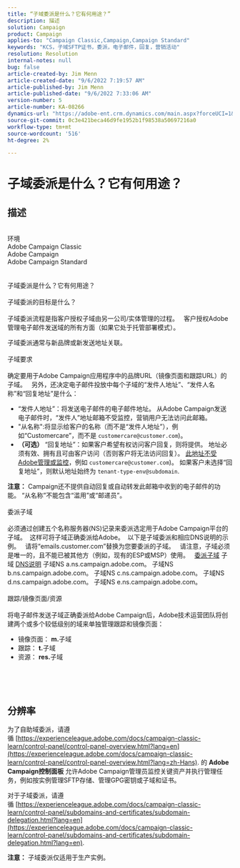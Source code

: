 ```yaml
---
title: “子域委派是什么？它有何用途？”
description: 描述
solution: Campaign
product: Campaign
applies-to: "Campaign Classic,Campaign,Campaign Standard"
keywords: "KCS，子域SFTP证书，委派，电子邮件，回复，营销活动"
resolution: Resolution
internal-notes: null
bug: false
article-created-by: Jim Menn
article-created-date: "9/6/2022 7:19:57 AM"
article-published-by: Jim Menn
article-published-date: "9/6/2022 7:33:06 AM"
version-number: 5
article-number: KA-08266
dynamics-url: "https://adobe-ent.crm.dynamics.com/main.aspx?forceUCI=1&pagetype=entityrecord&etn=knowledgearticle&id=79387f4d-b42d-ed11-9db1-0022480866ad"
source-git-commit: 0c3e421beca46d9fe1952b1f98538a50697216a0
workflow-type: tm+mt
source-wordcount: '516'
ht-degree: 2%

---
```


# 子域委派是什么？它有何用途？

## 描述

<br>环境
<br>Adobe Campaign Classic
<br>Adobe Campaign
<br>Adobe Campaign Standard<br><br>
<br>子域委派是什么？它有何用途？<br><br>子域委派的目标是什么？<br><br>
子域委派流程是指客户授权子域由另一公司/实体管理的过程。  
客户授权Adobe管理电子邮件发送域的所有方面（如果它处于托管部署模式）。

子域委派通常与新品牌或新发送地址关联。
<br><br>子域要求<br><br>
确定要用于Adobe Campaign应用程序中的品牌URL（镜像页面和跟踪URL）的子域。  
另外，还决定电子邮件投放中每个子域的“发件人地址”、“发件人名称”和“回复地址”是什么：

- “发件人地址”：将发送电子邮件的电子邮件地址。 从Adobe Campaign发送电子邮件时，“发件人”地址邮箱不受监控，营销用户无法访问此邮箱。
- &quot;从名称&quot;:将显示给客户的名称（而不是“发件人地址”），例如“Customercare”，而不是 `customercare@customer.com`)。
- <b>（可选）</b> “回复地址”：如果客户希望有权访问客户回复，则将提供。 地址必须有效、拥有且可由客户访问（否则客户将无法访问回复）。 <u>此地址不受Adobe管理或监控</u>，例如 `customercare@customer.com`)。 如果客户未选择“回复地址”，则默认地址始终为 `tenant-type-env@subdomain`.


<b>注意：</b> Campaign还不提供自动回复或自动转发此邮箱中收到的电子邮件的功能。 “从名称”不能包含“滥用”或“邮递员”。
<br><br>委派子域<br><br>
必须通过创建五个名称服务器(NS)记录来委派选定用于Adobe Campaign平台的子域。 
这样可将子域正确委派给Adobe。  以下是子域委派和相应DNS说明的示例。  
请将“emails.customer.com”替换为您要委派的子域。  
请注意，子域必须是唯一的，且不能已被其他方（例如，现有的ESP或MSP）使用。
 
<u>委派子域</u>
子域
<u>DNS说明</u>
子域NS a.ns.campaign.adobe.com。
子域NS b.ns.campaign.adobe.com。
子域NS c.ns.campaign.adobe.com。
子域NS d.ns.campaign.adobe.com。
子域NS e.ns.campaign.adobe.com。
<br><br>跟踪/镜像页面/资源<br><br>
将电子邮件发送子域正确委派给Adobe Campaign后，Adobe技术运营团队将创建两个或多个较低级别的域来单独管理跟踪和镜像页面：

- 镜像页面： <b>m.</b>子域
- 跟踪： <b>t.</b>子域
- 资源： <b>res.</b>子域

<br><br> <br>

## 分辨率


为了自助域委派，请遵循 [https://experienceleague.adobe.com/docs/campaign-classic-learn/control-panel/control-panel-overview.html?lang=en](https://experienceleague.adobe.com/docs/campaign-classic-learn/control-panel/control-panel-overview.html?lang=zh-Hans).
的 <b>Adobe Campaign控制面板</b> 允许Adobe Campaign管理员监控关键资产并执行管理任务，例如按实例管理SFTP存储、管理GPG密钥或子域和证书。

对于子域委派，请遵循 [https://experienceleague.adobe.com/docs/campaign-classic-learn/control-panel/subdomains-and-certificates/subdomain-delegation.html?lang=en](https://experienceleague.adobe.com/docs/campaign-classic-learn/control-panel/subdomains-and-certificates/subdomain-delegation.html?lang=en).

<b>注意：</b> 子域委派仅适用于生产实例。
